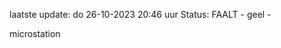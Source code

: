 laatste update: 
do 26-10-2023 20:46   uur 
Status: FAALT - geel - 
<div class="service Y">microstation</div>